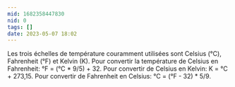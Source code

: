 ```yaml
---
mid: 1682358447830
nid: 0
tags: []
date: 2023-05-07 18:02
---
```

Les trois échelles de température couramment utilisées sont Celsius (°C), Fahrenheit (°F) et Kelvin (K). Pour convertir la température de Celsius en Fahrenheit: °F = (°C * 9/5) + 32. Pour convertir de Celsius en Kelvin: K = °C + 273,15. Pour convertir de Fahrenheit en Celsius: °C = (°F - 32) * 5/9.

